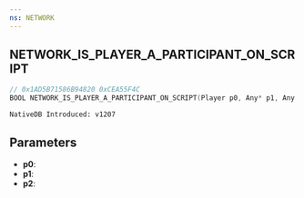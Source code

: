 ```yaml
---
ns: NETWORK
---
```

## NETWORK_IS_PLAYER_A_PARTICIPANT_ON_SCRIPT

```c
// 0x1AD5B71586B94820 0xCEA55F4C
BOOL NETWORK_IS_PLAYER_A_PARTICIPANT_ON_SCRIPT(Player p0, Any* p1, Any p2);
```

```
NativeDB Introduced: v1207
```

## Parameters
* **p0**:
* **p1**:
* **p2**:
